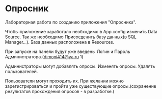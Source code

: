 # Опросник
Лабораторная работа по созданию приложения "Опросника".

Чтобы приложение заработало необходимо в App.config изменить Data Source. Так же необходимо Присоеденить базу данных(в SQL Manager...). База данных расположена в Resources.

При запуске на панели будут уже введены Логин и Пароль Администратора.(dimoni414@ya.ru  1)

Администраторы могут добавлять опросы. Изменять опросы. Удалять пользователей.

Пользователи могут проходить их.
При желании можно зарегистрироваться и пройти уже существующие опросы.(сохранение результатов прохождения опросов - в разработке.)
